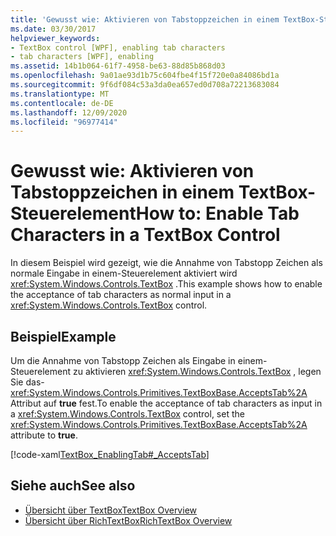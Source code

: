 ```yaml
---
title: 'Gewusst wie: Aktivieren von Tabstoppzeichen in einem TextBox-Steuerelement'
ms.date: 03/30/2017
helpviewer_keywords:
- TextBox control [WPF], enabling tab characters
- tab characters [WPF], enabling
ms.assetid: 14b1b064-61f7-4958-be63-88d85b868d03
ms.openlocfilehash: 9a01ae93d1b75c604fbe4f15f720e0a84086bd1a
ms.sourcegitcommit: 9f6df084c53a3da0ea657ed0d708a72213683084
ms.translationtype: MT
ms.contentlocale: de-DE
ms.lasthandoff: 12/09/2020
ms.locfileid: "96977414"
---
```

# <a name="how-to-enable-tab-characters-in-a-textbox-control"></a><span data-ttu-id="30340-102">Gewusst wie: Aktivieren von Tabstoppzeichen in einem TextBox-Steuerelement</span><span class="sxs-lookup"><span data-stu-id="30340-102">How to: Enable Tab Characters in a TextBox Control</span></span>
<span data-ttu-id="30340-103">In diesem Beispiel wird gezeigt, wie die Annahme von Tabstopp Zeichen als normale Eingabe in einem-Steuerelement aktiviert wird <xref:System.Windows.Controls.TextBox> .</span><span class="sxs-lookup"><span data-stu-id="30340-103">This example shows how to enable the acceptance of tab characters as normal input in a <xref:System.Windows.Controls.TextBox> control.</span></span>  
  
## <a name="example"></a><span data-ttu-id="30340-104">Beispiel</span><span class="sxs-lookup"><span data-stu-id="30340-104">Example</span></span>  
 <span data-ttu-id="30340-105">Um die Annahme von Tabstopp Zeichen als Eingabe in einem-Steuerelement zu aktivieren <xref:System.Windows.Controls.TextBox> , legen Sie das- <xref:System.Windows.Controls.Primitives.TextBoxBase.AcceptsTab%2A> Attribut auf **true** fest.</span><span class="sxs-lookup"><span data-stu-id="30340-105">To enable the acceptance of tab characters as input in a <xref:System.Windows.Controls.TextBox> control, set the <xref:System.Windows.Controls.Primitives.TextBoxBase.AcceptsTab%2A> attribute to **true**.</span></span>  
  
 [!code-xaml[TextBox_EnablingTab#_AcceptsTab](~/samples/snippets/csharp/VS_Snippets_Wpf/TextBox_EnablingTab/CS/Window1.xaml#_acceptstab)]  
  
## <a name="see-also"></a><span data-ttu-id="30340-106">Siehe auch</span><span class="sxs-lookup"><span data-stu-id="30340-106">See also</span></span>

- [<span data-ttu-id="30340-107">Übersicht über TextBox</span><span class="sxs-lookup"><span data-stu-id="30340-107">TextBox Overview</span></span>](textbox-overview.md)
- [<span data-ttu-id="30340-108">Übersicht über RichTextBox</span><span class="sxs-lookup"><span data-stu-id="30340-108">RichTextBox Overview</span></span>](richtextbox-overview.md)
